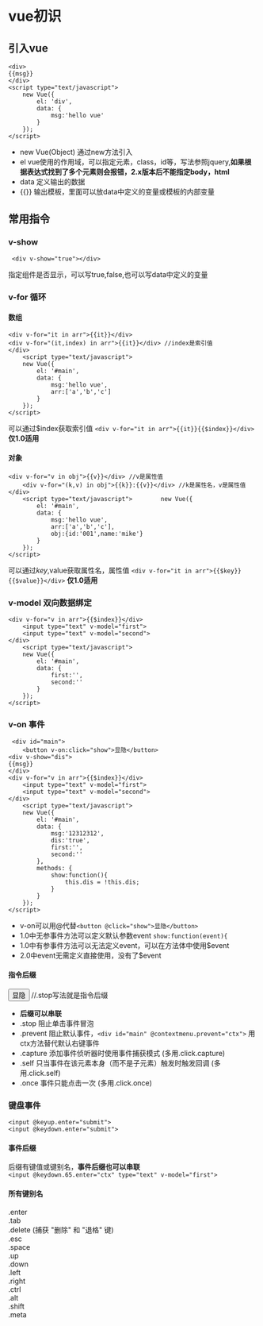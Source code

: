 # vue初识
## 引入vue
    <div>
    {{msg}}
    </div>
    <script type="text/javascript">
        new Vue({
            el: 'div',
            data: {
                msg:'hello vue'
            }
        });
    </script>
* new Vue(Object) 通过new方法引入
* el vue使用的作用域，可以指定元素，class，id等，写法参照jquery,**如果根据表达式找到了多个元素则会报错，2.x版本后不能指定body，html**
* data 定义输出的数据
* {{}} 输出模板，里面可以放data中定义的变量或模板的内部变量
## 常用指令
### v-show
     <div v-show="true"></div>
指定组件是否显示，可以写true,false,也可以写data中定义的变量
### v-for 循环
#### 数组
    <div v-for="it in arr">{{it}}</div>
    <div v-for="(it,index) in arr">{{it}}</div> //index是索引值
    </div>
        <script type="text/javascript">
        new Vue({
            el: '#main',
            data: {
                msg:'hello vue',
                arr:['a','b','c']
            }
        });
    </script>
可以通过$index获取索引值    ``<div v-for="it in arr">{{it}}{{$index}}</div>`` **仅1.0适用**
#### 对象
    <div v-for="v in obj">{{v}}</div> //v是属性值
        <div v-for="(k,v) in obj">{{k}}:{{v}}</div> //k是属性名，v是属性值
    </div>
        <script type="text/javascript">        new Vue({
            el: '#main',
            data: {
                msg:'hello vue',
                arr:['a','b','c'],
                obj:{id:'001',name:'mike'}
            }
        });
    </script>
可以通过$key,$value获取属性名，属性值    ``<div v-for="it in arr">{{$key}}{{$value}}</div>`` **仅1.0适用**
### v-model 双向数据绑定
    <div v-for="v in arr">{{$index}}</div>
        <input type="text" v-model="first">
        <input type="text" v-model="second">
    </div>
        <script type="text/javascript">
        new Vue({
            el: '#main',
            data: {
                first:'',
                second:''
            }
        });
    </script>
 ### v-on 事件
     <div id="main">
        <button v-on:click="show">显隐</button>
    <div v-show="dis">
    {{msg}}
    </div>
    <div v-for="v in arr">{{$index}}</div>
        <input type="text" v-model="first">
        <input type="text" v-model="second">
    </div>
        <script type="text/javascript">
        new Vue({
            el: '#main',
            data: {
                msg:'12312312',
                dis:'true',
                first:'',
                second:''
            },
            methods: {
                show:function(){
                    this.dis = !this.dis;
                }
            }
        });
    </script>
 * v-on可以用@代替``<button @click="show">显隐</button>``
 * 1.0中无参事件方法可以定义默认参数event  ``show:function(event){``
 * 1.0中有参事件方法可以无法定义event，可以在方法体中使用$event
 * 2.0中event无需定义直接使用，没有了$event
 #### 指令后缀
 <button v-on:click.stop="show">显隐</button>  //.stop写法就是指令后缀  
* **后缀可以串联**
* .stop 阻止单击事件冒泡
* .prevent 阻止默认事件，``<div id="main" @contextmenu.prevent="ctx">`` 用ctx方法替代默认右键事件
* .capture 添加事件侦听器时使用事件捕获模式 (多用.click.capture)
* .self 只当事件在该元素本身（而不是子元素）触发时触发回调 (多用.click.self)
* .once 事件只能点击一次 (多用.click.once)
### 键盘事件
    <input @keyup.enter="submit">
    <input @keydown.enter="submit">
#### 事件后缀
后缀有键值或键别名，**事件后缀也可以串联**  
``<input @keydown.65.enter="ctx" type="text" v-model="first">``
#### 所有键别名
.enter  
.tab  
.delete (捕获 "删除" 和 "退格" 键)  
.esc  
.space  
.up  
.down  
.left  
.right  
.ctrl  
.alt  
.shift  
.meta  

